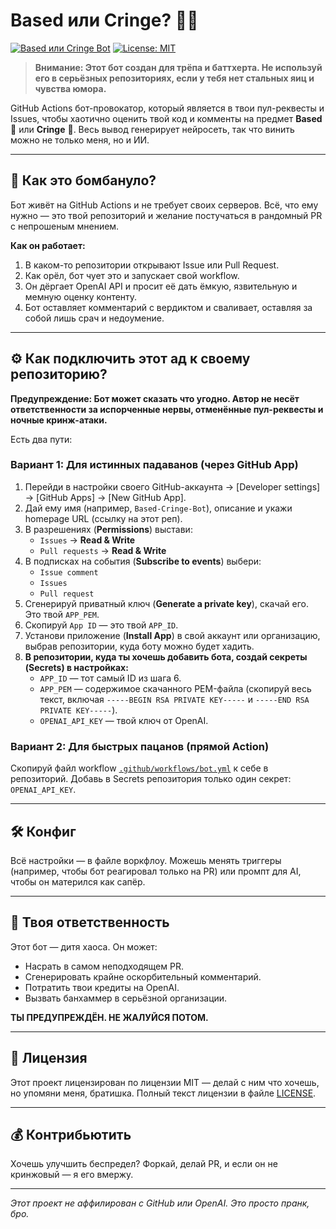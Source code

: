 # Based или Cringe? 🤖🔥

[![Based или Cringe Bot](https://img.shields.io/badge/Status-Выхаживает%0Aсрач-ff69b4.svg)](https://github.com/NormikChel/based-or-cringe-bot)
[![License: MIT](https://img.shields.io/badge/License-MIT-yellow.svg)](https://opensource.org/licenses/MIT)

> **Внимание: Этот бот создан для трёпа и баттхерта. Не используй его в серьёзных репозиториях, если у тебя нет стальных яиц и чувства юмора.**

GitHub Actions бот-провокатор, который является в твои пул-реквесты и Issues, чтобы хаотично оценить твой код и комменты на предмет **Based** 🤙 или **Cringe** 🤮. Весь вывод генерирует нейросеть, так что винить можно не только меня, но и ИИ.

---

## 🚀 Как это бомбануло?

Бот живёт на GitHub Actions и не требует своих серверов. Всё, что ему нужно — это твой репозиторий и желание постучаться в рандомный PR с непрошеным мнением.

**Как он работает:**
1.  В каком-то репозитории открывают Issue или Pull Request.
2.  Как орёл, бот чует это и запускает свой workflow.
3.  Он дёргает OpenAI API и просит её дать ёмкую, язвительную и мемную оценку контенту.
4.  Бот оставляет комментарий с вердиктом и сваливает, оставляя за собой лишь срач и недоумение.

---

## ⚙️ Как подключить этот ад к своему репозиторию?

**Предупреждение: Бот может сказать что угодно. Автор не несёт ответственности за испорченные нервы, отменённые пул-реквесты и ночные кринж-атаки.**

Есть два пути:

### Вариант 1: Для истинных падаванов (через GitHub App)

1.  Перейди в настройки своего GitHub-аккаунта -> [Developer settings] -> [GitHub Apps] -> [New GitHub App].
2.  Дай ему имя (например, `Based-Cringe-Bot`), описание и укажи homepage URL (ссылку на этот реп).
3.  В разрешениях (**Permissions**) выстави:
    *   `Issues` -> **Read & Write**
    *   `Pull requests` -> **Read & Write**
4.  В подписках на события (**Subscribe to events**) выбери:
    *   `Issue comment`
    *   `Issues`
    *   `Pull request`
5.  Сгенерируй приватный ключ (**Generate a private key**), скачай его. Это твой `APP_PEM`.
6.  Скопируй `App ID` — это твой `APP_ID`.
7.  Установи приложение (**Install App**) в свой аккаунт или организацию, выбрав репозитории, куда боту можно будет хадить.
8.  **В репозитории, куда ты хочешь добавить бота, создай секреты (Secrets) в настройках:**
    *   `APP_ID` — тот самый ID из шага 6.
    *   `APP_PEM` — содержимое скачанного PEM-файла (скопируй весь текст, включая `-----BEGIN RSA PRIVATE KEY-----` и `-----END RSA PRIVATE KEY-----`).
    *   `OPENAI_API_KEY` — твой ключ от OpenAI.

### Вариант 2: Для быстрых пацанов (прямой Action)

Скопируй файл workflow [`.github/workflows/bot.yml`](.github/workflows/bot.yml) к себе в репозиторий. Добавь в Secrets репозитория только один секрет: `OPENAI_API_KEY`.

---

## 🛠 Конфиг

Всё настройки — в файле воркфлоу. Можешь менять триггеры (например, чтобы бот реагировал только на PR) или промпт для AI, чтобы он матерился как сапёр.

---

## 🫵 Твоя ответственность

Этот бот — дитя хаоса. Он может:
*   Насрать в самом неподходящем PR.
*   Сгенерировать крайне оскорбительный комментарий.
*   Потратить твои кредиты на OpenAI.
*   Вызвать банхаммер в серьёзной организации.

**ТЫ ПРЕДУПРЕЖДЁН. НЕ ЖАЛУЙСЯ ПОТОМ.**

---

## 📜 Лицензия

Этот проект лицензирован по лицензии MIT — делай с ним что хочешь, но упомяни меня, братишка. Полный текст лицензии в файле [LICENSE](LICENSE).

---

## 💰 Контрибьютить

Хочешь улучшить беспредел? Форкай, делай PR, и если он не кринжовый — я его вмержу.

---

*Этот проект не аффилирован с GitHub или OpenAI. Это просто пранк, бро.*
